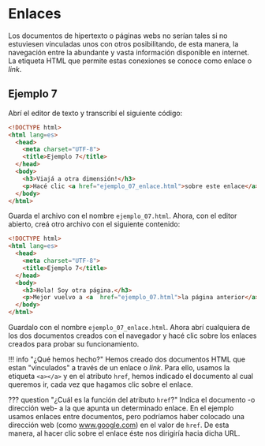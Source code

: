 # Enlaces
Los documentos de hipertexto o páginas webs no serían tales si no estuviesen vinculadas unos con otros posibilitando, de esta manera, la navegación entre la abundante y vasta información disponible en internet. La etiqueta HTML que permite estas conexiones se conoce como enlace o _link_. 

## Ejemplo 7
Abrí el editor de texto y transcribí el siguiente código: 

```html linenums="1" hl_lines="9"
<!DOCTYPE html>
<html lang=es>
  <head>
    <meta charset="UTF-8">
    <title>Ejemplo 7</title>
  </head>
  <body>
    <h3>Viajá a otra dimensión!</h3>
    <p>Hacé clic <a href="ejemplo_07_enlace.html">sobre este enlace</a></p>
  </body>
</html>
```

Guarda el archivo con el nombre `ejemplo_07.html`. Ahora, con el editor abierto, creá otro archivo con el siguiente contenido: 

```html linenums="1" hl_lines="9"
<!DOCTYPE html>
<html lang=es>
  <head>
    <meta charset="UTF-8">
    <title>Ejemplo 7</title>
  </head>
  <body>
    <h3>Hola! Soy otra página.</h3>
    <p>Mejor vuelvo a <a  href="ejemplo_07.html">la página anterior</a></p>.
  </body>
</html>
```
Guardalo con el nombre `ejemplo_07_enlace.html`.  Ahora abrí cualquiera de los dos documentos creados con el navegador y hacé clic sobre los enlaces creados para probar su funcionamiento.


!!! info "¿Qué hemos hecho?"
    Hemos creado dos documentos HTML que estan "vinculados" a través de un enlace o _link_. Para ello, usamos la etiqueta `<a></a>` y en el atributo `href`, hemos indicado el documento al cual queremos ir, cada vez que hagamos clic sobre el enlace. 

??? question "¿Cuál es la función del atributo `href`?"
    Indica el documento -o dirección web- a la que apunta un determinado enlace. En el ejemplo usamos enlaces entre documentos, pero podríamos haber colocado una dirección web (como www.google.com) en el valor de `href`. De esta manera, al hacer clic sobre el enlace éste nos dirigiría hacia dicha URL. 